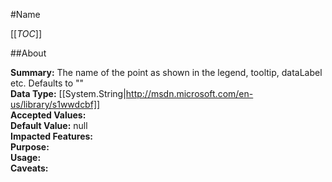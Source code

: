 #Name

[[_TOC_]]

##About

**Summary:**  The name of the point as shown in the legend, tooltip, dataLabel etc. Defaults to ""   
**Data Type:** [[System.String|http://msdn.microsoft.com/en-us/library/s1wwdcbf]]  
**Accepted Values:**   
**Default Value:** null  
**Impacted Features:**   
**Purpose:**   
**Usage:**   
**Caveats:**   


